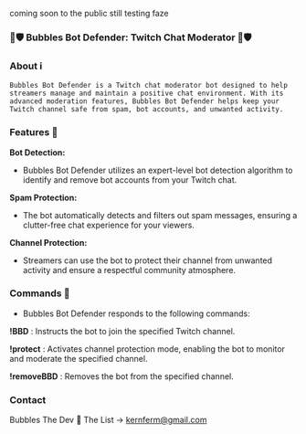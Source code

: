 coming soon to the public still testing faze

### 🤖🛡️ Bubbles Bot Defender: Twitch Chat Moderator 🤖🛡️


### About ℹ️

`Bubbles Bot Defender is a Twitch chat moderator bot designed to help streamers manage and maintain a positive chat environment. With its advanced moderation features, Bubbles Bot Defender helps keep your Twitch channel safe from spam, bot accounts, and unwanted activity.`

### Features 🚀

**Bot Detection:** 
- Bubbles Bot Defender utilizes an expert-level bot detection algorithm to identify and remove bot accounts from your Twitch chat.

**Spam Protection:** 
- The bot automatically detects and filters out spam messages, ensuring a clutter-free chat experience for your viewers.

**Channel Protection:** 
- Streamers can use the bot to protect their channel from unwanted activity and ensure a respectful community atmosphere.

### Commands 🤖

- Bubbles Bot Defender responds to the following commands:

**!BBD** <channel>: Instructs the bot to join the specified Twitch channel.

**!protect** <channel>: Activates channel protection mode, enabling the bot to monitor and moderate the specified channel.

**!removeBBD** <channel>: Removes the bot from the specified channel.


### Contact
   
Bubbles The Dev 📧 The List -> kernferm@gmail.com
